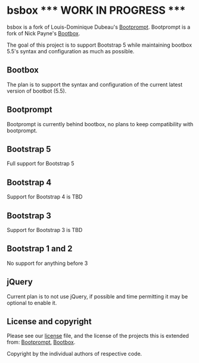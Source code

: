 # bsbox *** WORK IN PROGRESS ***

bsbox is a fork of Louis-Dominique Dubeau's [Bootprompt](https://github.com/lddubeau/bootprompt).
Bootprompt is a fork of Nick Payne's [Bootbox](https://github.com/makeusabrew/bootbox).

The goal of this project is to support Bootstrap 5 while maintaining bootbox 5.5's syntax and configuration as much as possible.

## Bootbox
The plan is to support the syntax and configuration of the current latest version of bootbot (5.5).

## Bootprompt 
Bootprompt is currently behind bootbox, no plans to keep compatibility with bootprompt.

## Bootstrap 5
Full support for Bootstrap 5

## Bootstrap 4
Support for Bootstrap 4 is TBD 

## Bootstrap 3
Support for Bootstrap 3 is TBD

## Bootstrap 1 and 2
No support for anything before 3

## jQuery
Current plan is to not use jQuery, if possible and time permitting it may be optional to enable it.

## License and copyright

Please see our [license](LICENSE) file, and the license of the projects this is extended from: [Bootprompt](https://github.com/lddubeau/bootprompt), [Bootbox](https://github.com/makeusabrew/bootbox).

Copyright by the individual authors of respective code.
